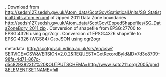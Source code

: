 .	Download from http://sedsh127.sedsh.gov.uk/Atom_data/ScotGov/StatisticalUnits/SG_StatisticalUnits.atom.en.xml of zipped 2011 Data Zone boundaries http://sedsh127.sedsh.gov.uk/Atom_data/ScotGov/ZippedShapefiles/SG_DataZoneBdry_2011.zip
.	Conversion of shapefile from EPSG:27700  to EPSG:4326 using ogr2ogr
.	Conversion of EPSG:4326 shapefile to EPSG:4326 (WGS84) GeoJSON using ogr2ogr

metadata: http://scotgovsdi.edina.ac.uk/srv/en/csw?SERVICE=CSW&VERSION=2.0.2&REQUEST=GetRecordById&ID=7d3e8709-98fa-4d71-867c-d5c8293823f2%20&OUTPUTSCHEMA=http://www.isotc211.org/2005/gmd&ELEMENTSETNAME=full
